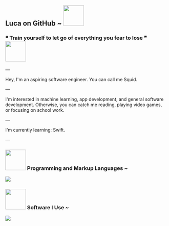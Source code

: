 <h2>
  Luca on GitHub ~
  <img src="https://github.com/Squidnugget77/Squidnugget77/assets/101853174/bb165307-6543-4d3e-8cf7-a9c66760edec" width="64px" />
</h2>
<h3>❝ Train yourself to let go of everything you fear to lose ❞
<img src="https://github.com/Squidnugget77/Squidnugget77/assets/101853174/0f683400-0036-4dde-8e09-3af0c2d8698e" width="64px" />
</h3>

<p>—</p> Hey, I'm an aspiring software engineer. You can call me Squid.
<p>—</p> I'm interested in machine learning, app development, and general software development. Otherwise, you can catch me reading, playing video games, or focusing on school work.
<p>—</p> I'm currently learning: Swift.
        
<p>—</p>

<h3>
  <img src="https://github.com/Squidnugget77/Squidnugget77/assets/101853174/98e36543-f115-46d8-8bad-b9191ca15564" width="64px" />
  Programming and Markup Languages ~
</h3>
  <p>
    <a href="https://github.com/Squidnugget77">
      <img src="https://skillicons.dev/icons?i=python,javascript,nodejs,html,css,swift&perline=12"/>
    </a>
  </p>
  
  <h3>
    <img src="https://github.com/Squidnugget77/Squidnugget77/assets/101853174/3f7969a9-764f-4399-b360-bb65edc979aa" width="64px" />
    Software I Use ~
  </h3>
  <p>
    <a href="https://github.com/Squidnugget77">
    <img src="https://skillicons.dev/icons?i=vscode,docker,git,xcode" />
  </a>
  </p>

 <!-- <h3>
    Recent Projects ~
     <img src="https://github.com/Squidnugget77/Squidnugget77/assets/101853174/f0dbeb30-ec67-4fac-814d-b52dbde362e9" width="64px" />
  </h3>
    <p align="left">
      <a href="https://github.com/Squidnugget77/squidnugget77.github.io">
        <img src="https://readme-stats-job4fi7g8-xero-dev.vercel.app/api/pin/?username=Squidnugget77&repo=squidnugget77.github.io&theme=github_dark&hide_border=true&bg_color=11151C" />
      </a>
      <a href="https://github.com/Squidnugget77/assistant-duck">
        <img src="https://readme-stats-job4fi7g8-xero-dev.vercel.app/api/pin/?username=Squidnugget77&repo=assistant-duck&theme=github_dark&hide_border=true&bg_color=11151C" />
      </a>
    </p>
    
  <h3>
    <img src="https://github.com/Squidnugget77/Squidnugget77/assets/101853174/5e45e348-ffff-46a6-b87a-0fd6d9270210" width="64px" />
    GitHub Statistics ~
  </h3>
  <p align="left">
    <a href="https://github.com/Squidnugget77">
      <img src="https://readme-stats-job4fi7g8-xero-dev.vercel.app/api?username=Squidnugget77&card_width=440&theme=github_dark&show_icons=true&hide_border=true&bg_color=11151C" />
    </a>
    <a href="https://github.com/Squidnugget77">
      <img src="https://readme-stats-job4fi7g8-xero-dev.vercel.app/api/top-langs/?username=Squidnugget77&layout=compact&langs_count=8&theme=github_dark&hide_border=true&bg_color=11151C" />
    </a>
  </p>
--!>
